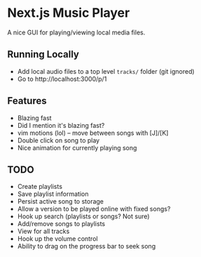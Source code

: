 # Next.js Music Player

A nice GUI for playing/viewing local media files.

## Running Locally

- Add local audio files to a top level `tracks/` folder (git ignored)
- Go to http://localhost:3000/p/1

## Features

- Blazing fast
- Did I mention it's blazing fast?
- vim motions (lol) – move between songs with [J]/[K]
- Double click on song to play
- Nice animation for currently playing song

## TODO

- Create playlists
- Save playlist information
- Persist active song to storage
- Allow a version to be played online with fixed songs?
- Hook up search (playlists or songs? Not sure)
- Add/remove songs to playlists
- View for all tracks
- Hook up the volume control
- Ability to drag on the progress bar to seek song
